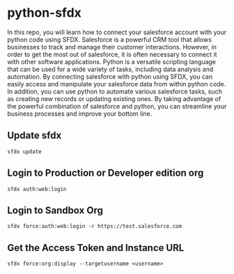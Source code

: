 # python-sfdx
In this repo, you will learn how to connect your salesforce account with your python code using SFDX. Salesforce is a powerful CRM tool that allows businesses to track and manage their customer interactions. However, in order to get the most out of salesforce, it is often necessary to connect it with other software applications. Python is a versatile scripting language that can be used for a wide variety of tasks, including data analysis and automation. By connecting salesforce with python using SFDX, you can easily access and manipulate your salesforce data from within python code. In addition, you can use python to automate various salesforce tasks, such as creating new records or updating existing ones. By taking advantage of the powerful combination of salesforce and python, you can streamline your business processes and improve your bottom line.
## Update sfdx
```
sfdx update
```
## Login to Production or Developer edition org
```
sfdx auth:web:login 
```
## Login to Sandbox Org
```
sfdx force:auth:web:login -r https://test.salesforce.com
```
## Get the Access Token and Instance URL
```
sfdx force:org:display --targetusername <username>
```
